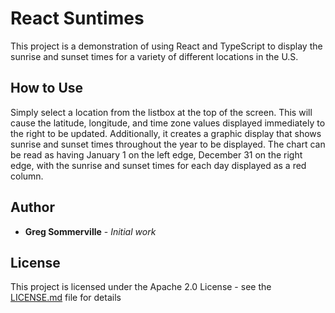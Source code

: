 # React Suntimes
This project is a demonstration of using React and TypeScript to display the sunrise and sunset times
for a variety of different locations in the U.S.

## How to Use
Simply select a location from the listbox at the top of the screen.  This will cause the latitude, longitude, 
and time zone values displayed immediately to the right to be updated.  Additionally, it creates a 
graphic display that shows sunrise and sunset times throughout the year to be displayed.  The chart can be read
as having January 1 on the left edge, December 31 on the right edge, with the sunrise and sunset times for each
day displayed as a red column.  

## Author
* **Greg Sommerville** - *Initial work* 
 
## License
This project is licensed under the Apache 2.0 License - see the [LICENSE.md](LICENSE.md) file for details
